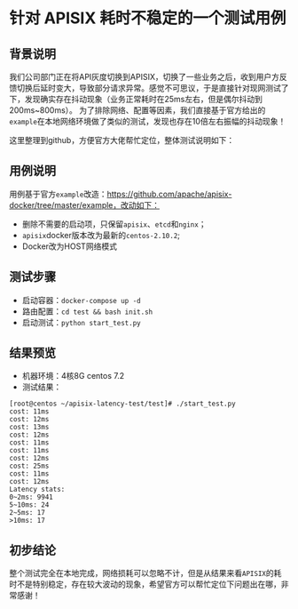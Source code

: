 # 针对 APISIX 耗时不稳定的一个测试用例

## 背景说明
我们公司部门正在将API灰度切换到APISIX，切换了一些业务之后，收到用户方反馈切换后延时变大，导致部分请求异常。感觉不可思议，于是直接针对现网测试了下，发现确实存在抖动现象（业务正常耗时在25ms左右，但是偶尔抖动到200ms~800ms）。
为了排除网络、配置等因素，我们直接基于官方给出的`example`在本地网络环境做了类似的测试，发现也存在10倍左右振幅的抖动现象！

这里整理到github，方便官方大佬帮忙定位，整体测试说明如下：

## 用例说明
用例基于官方`example`改造：https://github.com/apache/apisix-docker/tree/master/example，改动如下：
- 删除不需要的启动项，只保留`apisix`、`etcd`和`nginx`；
- `apisix`docker版本改为最新的`centos-2.10.2`;
- Docker改为HOST网络模式

## 测试步骤
- 启动容器：`docker-compose up -d`
- 路由配置：`cd test && bash init.sh`
- 启动测试：`python start_test.py`

## 结果预览
- 机器环境：4核8G centos 7.2
- 测试结果：
```
[root@centos ~/apisix-latency-test/test]# ./start_test.py 
cost: 11ms
cost: 12ms
cost: 13ms
cost: 12ms
cost: 11ms
cost: 11ms
cost: 12ms
cost: 25ms
cost: 11ms
cost: 12ms
Latency stats:
0~2ms: 9941
5~10ms: 24
2~5ms: 17
>10ms: 17
```
## 初步结论
整个测试完全在本地完成，网络损耗可以忽略不计，但是从结果来看`APISIX`的耗时不是特别稳定，存在较大波动的现象，希望官方可以帮忙定位下问题出在哪，非常感谢！
